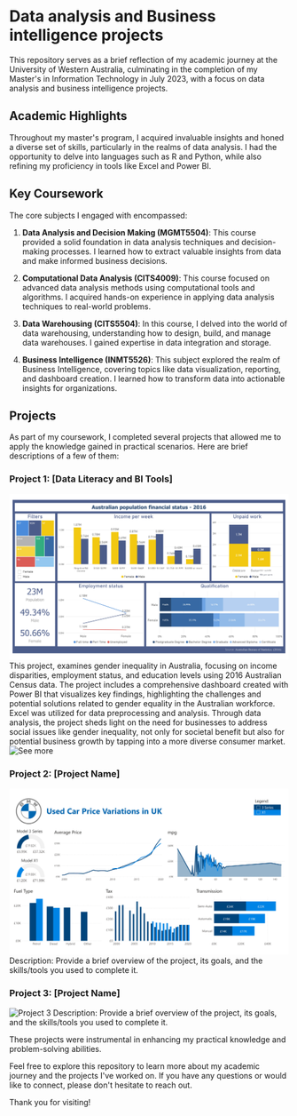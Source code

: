 # Data analysis and Business intelligence projects

This repository serves as a brief reflection of my academic journey at the University of Western Australia, culminating in the completion of my Master's in Information Technology in July 2023, with a focus on data analysis and business intelligence projects.

## Academic Highlights

Throughout my master's program, I acquired invaluable insights and honed a diverse set of skills, particularly in the realms of data analysis. I had the opportunity to delve into languages such as R and Python, while also refining my proficiency in tools like Excel and Power BI.

## Key Coursework

The core subjects I engaged with encompassed:

1. **Data Analysis and Decision Making (MGMT5504)**: This course provided a solid foundation in data analysis techniques and decision-making processes. I learned how to extract valuable insights from data and make informed business decisions.

2. **Computational Data Analysis (CITS4009)**: This course focused on advanced data analysis methods using computational tools and algorithms. I acquired hands-on experience in applying data analysis techniques to real-world problems.

3. **Data Warehousing (CITS5504)**: In this course, I delved into the world of data warehousing, understanding how to design, build, and manage data warehouses. I gained expertise in data integration and storage.

4. **Business Intelligence (INMT5526)**: This subject explored the realm of Business Intelligence, covering topics like data visualization, reporting, and dashboard creation. I learned how to transform data into actionable insights for organizations.

## Projects

As part of my coursework, I completed several projects that allowed me to apply the knowledge gained in practical scenarios. Here are brief descriptions of a few of them:

### Project 1: [Data Literacy and BI Tools]

![Project 1](Business-Intelligence/Project-1/Assessment-Dashboard.jpg)
This project, examines gender inequality in Australia, focusing on income disparities, employment status, and education levels using 2016 Australian Census data. The project includes a comprehensive dashboard created with Power BI that visualizes key findings, highlighting the challenges and potential solutions related to gender equality in the Australian workforce. Excel was utilized for data preprocessing and analysis. Through data analysis, the project sheds light on the need for businesses to address social issues like gender inequality, not only for societal benefit but also for potential business growth by tapping into a more diverse consumer market.
![See more](Business-Intelligence\Project-1)

### Project 2: [Project Name]

![Project 2](https://github.com/souzalii/Data-Analysis/blob/main/Business%20Intelligence/Project-2/Dashboard_page-0001.jpg)
Description: Provide a brief overview of the project, its goals, and the skills/tools you used to complete it.

### Project 3: [Project Name]

![Project 3](images/project3.png)
Description: Provide a brief overview of the project, its goals, and the skills/tools you used to complete it.

These projects were instrumental in enhancing my practical knowledge and problem-solving abilities.

Feel free to explore this repository to learn more about my academic journey and the projects I've worked on. If you have any questions or would like to connect, please don't hesitate to reach out.

Thank you for visiting!
